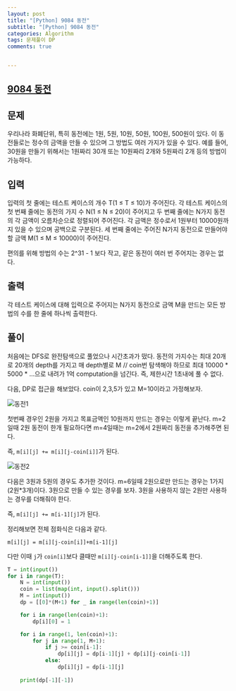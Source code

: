 ```yaml
---
layout: post
title: "[Python] 9084 동전"
subtitle: "[Python] 9084 동전"
categories: Algorithm
tags: 문제풀이 DP
comments: true


---
```

## [9084 동전](https://www.acmicpc.net/problem/9084)

## 문제
우리나라 화폐단위, 특히 동전에는 1원, 5원, 10원, 50원, 100원, 500원이 있다. 이 동전들로는 정수의 금액을 만들 수 있으며 그 방법도 여러 가지가 있을 수 있다. 예를 들어, 30원을 만들기 위해서는 1원짜리 30개 또는 10원짜리 2개와 5원짜리 2개 등의 방법이 가능하다.

## 입력

입력의 첫 줄에는 테스트 케이스의 개수 T(1 ≤ T ≤ 10)가 주어진다. 각 테스트 케이스의 첫 번째 줄에는 동전의 가지 수 N(1 ≤ N ≤ 20)이 주어지고 두 번째 줄에는 N가지 동전의 각 금액이 오름차순으로 정렬되어 주어진다. 각 금액은 정수로서 1원부터 10000원까지 있을 수 있으며 공백으로 구분된다. 세 번째 줄에는 주어진 N가지 동전으로 만들어야 할 금액 M(1 ≤ M ≤ 10000)이 주어진다.

편의를 위해 방법의 수는 2^31 - 1 보다 작고, 같은 동전이 여러 번 주어지는 경우는 없다.

## 출력

각 테스트 케이스에 대해 입력으로 주어지는 N가지 동전으로 금액 M을 만드는 모든 방법의 수를 한 줄에 하나씩 출력한다.

## 풀이

처음에는 DFS로 완전탐색으로 풀었으나 시간초과가 떴다. 동전의 가지수는 최대 20개로 20개의 depth를 가지고 매 depth별로 M // coin번 탐색해야 하므로 최대 10000 * 5000 * ...으로 내려가 1억 computation을 넘긴다. 즉, 제한시간 1초내에 풀 수 없다. 

다음, DP로 접근을 해보았다. coin이 2,3,5가 있고 M=10이라고 가정해보자.

![동전1](https://yunsikus.github.io/assets/img/post_img/동전1.jpg)

 첫번째 경우인 2원을 가지고 목표금액인 10원까지 만드는 경우는 이렇게 끝난다. m=2일때 2원 동전이 한개 필요하다면 m=4일때는 m=2에서 2원짜리 동전을 추가해주면 된다. 
 
 즉, `m[i][j] += m[i][j-coin[i]]`가 된다. 

![동전2](https://yunsikus.github.io/assets/img/post_img/동전2.jpg)

다음은 3원과 5원의 경우도 추가한 것이다. m=6일때 2원으로만 만드는 경우는 1가지(2원*3개)이다. 3원으로 만들 수 있는 경우를 보자. 3원을 사용하지 않는 2원만 사용하는 경우를 더해줘야 한다.

즉, `m[i][j] += m[i-1][j]`가 된다. 

정리해보면 전체 점화식은 다음과 같다. 

```
m[i][j] = m[i][j-coin[i]]+m[i-1][j]
```

다만 이때 `j`가 `coin[i]`보다 클때만 `m[i][j-coin[i-1]]`을 더해주도록 한다. 

```python
T = int(input())
for i in range(T):
    N = int(input())
    coin = list(map(int, input().split()))
    M = int(input())
    dp = [[0]*(M+1) for _ in range(len(coin)+1)]

    for i in range(len(coin)+1):
        dp[i][0] = 1

    for i in range(1, len(coin)+1): 
        for j in range(1, M+1):
            if j >= coin[i-1]:
                dp[i][j] = dp[i-1][j] + dp[i][j-coin[i-1]] 
            else:
                dp[i][j] = dp[i-1][j]
    
    print(dp[-1][-1]) 
```
